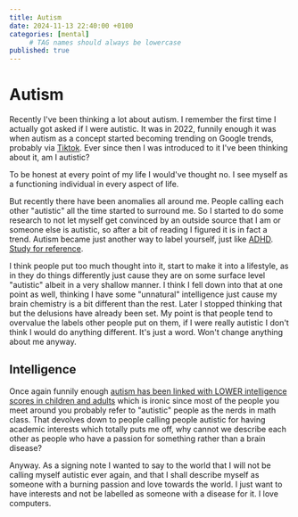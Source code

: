 ```yaml
---
title: Autism
date: 2024-11-13 22:40:00 +0100
categories: [mental]
     # TAG names should always be lowercase
published: true
---
```


# Autism

Recently I've been thinking a lot about autism. I remember the first time I actually got asked if I were autistic. It was in 2022, funnily 
enough it was when autism as a concept started becoming trending on Google trends, probably via [Tiktok](https://www.ncsautism.org/blog//the-tiktok-effect-how-the-social-media-app-helps-spread-autism-misinformationnbsp). 
Ever since then I was introduced to it I've been thinking about it, 
am I autistic? 

To be honest at every point of my life I would've thought no. I see myself as a functioning individual in every aspect of life. 

But recently there have been anomalies all around me. People calling each other "autistic" all the time started to surround me. So I started to do some research to
not let myself get convinced by an outside source that I am or someone else is autistic, so after a bit of reading I figured it is in fact a trend. Autism became
just another way to label yourself, just like [ADHD](https://www.beyondclinics.co.uk/blog/is-adhd-trend). [Study for reference](https://www.autismspeaks.org/science-news/why-autism-increasing).

I think people put too much thought into it, start to make it into a lifestyle, as in they do things differently just cause they are on some surface level "autistic"
albeit in a very shallow manner. I think I fell down into that at one point as well, thinking I have some "unnatural" intelligence just cause my brain chemistry
is a bit different than the rest. Later I stopped thinking that but the delusions have already been set. My point is that people tend to overvalue the labels
other people put on them, if I were really autistic I don't think I would do anything different. It's just a word. Won't change anything about me anyway. 

## Intelligence

Once again funnily enough [autism has been linked with LOWER intelligence scores in children and adults](https://slatestarcodex.com/2019/11/13/autism-and-intelligence-much-more-than-you-wanted-to-know/) 
which is ironic since most of the people you meet around you probably refer to "autistic" people as the nerds in math class. That devolves down to people calling
people autistic for having academic interests which totally puts me off, why cannot we describe each other as people who have a passion for something rather than a
brain disease? 

Anyway. As a signing note I wanted to say to the world that I will not be calling myself autistic ever again, and that I shall describe myself as someone with 
a burning passion and love towards the world. I just want to have interests and not be labelled as someone with a disease for it. I love computers.


